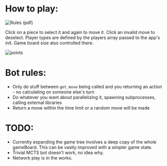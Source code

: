 # How to play:
![Rules (pdf)](https://www.google.com/url?sa=t&rct=j&q=&esrc=s&source=web&cd=2&cad=rja&uact=8&ved=2ahUKEwiP3PftuM_hAhU2SxUIHexBAt4QFjABegQIBBAC&url=https%3A%2F%2Fwww.fantasyflightgames.com%2Fffg_content%2Fhey-thats-my-fish-board-game%2Fhey-thats-my-fish-rulebook.pdf&usg=AOvVaw07sWl7C1ncESqZMjQyPqKi)

Click on a piece to select it and again to move it. Click an invalid move to deselect. Player types are defined by the players array passed to the app's init. Game board size also controlled there.

![points](https://user-images.githubusercontent.com/9196372/56091917-05225500-5ead-11e9-88f8-c1ce21b60ced.png)

# Bot rules:
 - Only do stuff between `get_move` being called and you returning an action - no calculating on someone else's turn
 - Do whatever you want about parallelizing it, spawning subprocesses, calling external libraries
 - Return a move within the time limit or a random move will be made

# TODO:
 - Currently expanding the game tree involves a deep copy of the whole gameBoard. This can be vastly improved with a simpler game state.
 - Trivial MCTS bot doesn't work, no idea why.
 - Network play is in the works.
